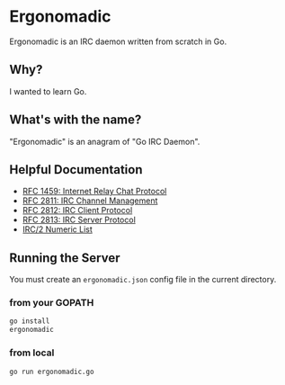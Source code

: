 # Ergonomadic

Ergonomadic is an IRC daemon written from scratch in Go.

## Why?

I wanted to learn Go.

## What's with the name?

"Ergonomadic" is an anagram of "Go IRC Daemon".

## Helpful Documentation

- [RFC 1459: Internet Relay Chat Protocol](http://tools.ietf.org/html/rfc1459)
- [RFC 2811: IRC Channel Management](http://tools.ietf.org/html/rfc2811)
- [RFC 2812: IRC Client Protocol](http://tools.ietf.org/html/rfc2812)
- [RFC 2813: IRC Server Protocol](http://tools.ietf.org/html/rfc2813)
- [IRC/2 Numeric List](https://www.alien.net.au/irc/irc2numerics.html)

## Running the Server

You must create an `ergonomadic.json` config file in the current directory.

### from your GOPATH

```sh
go install
ergonomadic
```

### from local
```sh
go run ergonomadic.go
```
